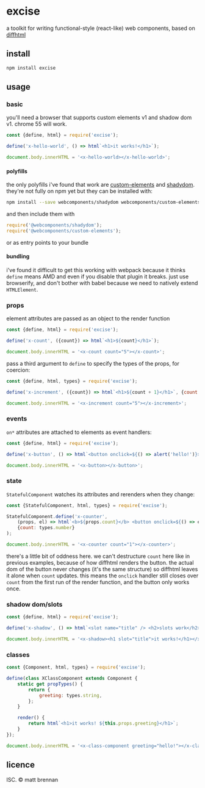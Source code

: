 # excise

a toolkit for writing functional-style (react-like) web components, based on [diffhtml](https://github.com/tbranyen/diffhtml)

## install

```sh
npm install excise
```

## usage

### basic

you'll need a browser that supports custom elements v1 and shadow dom v1. chrome 55 will work.

```js
const {define, html} = require('excise');

define('x-hello-world', () => html`<h1>it works!</h1>`);

document.body.innerHTML = '<x-hello-world></x-hello-world>';
```

#### polyfills

the only polyfills i've found that work are [custom-elements](https://github.com/webcomponents/custom-elements) and [shadydom](https://github.com/webcomponents/shadydom). they're not fully on npm yet but they can be installed with:

```sh
npm install --save webcomponents/shadydom webcomponents/custom-elements
```

and then include them with

```js
require('@webcomponents/shadydom');
require('@webcomponents/custom-elements');
```

or as entry points to your bundle

#### bundling

i've found it difficult to get this working with webpack because it thinks `define` means AMD and even if you disable that plugin it breaks. just use browserify, and don't bother with babel because we need to natively extend `HTMLElement`.

### props

element attributes are passed as an object to the render function

```js
const {define, html} = require('excise');

define('x-count', ({count}) => html`<h1>${count}</h1>`);

document.body.innerHTML = '<x-count count="5"></x-count>';
```

pass a third argument to `define` to specify the types of the props, for coercion:

```js
const {define, html, types} = require('excise');

define('x-increment', ({count}) => html`<h1>${count + 1}</h1>`, {count: types.number});

document.body.innerHTML = '<x-increment count="5"></x-increment>';
```

### events

`on*` attributes are attached to elements as event handlers:

```js
const {define, html} = require('excise');

define('x-button', () => html`<button onclick=${() => alert('hello!')}>click me}</button>`);

document.body.innerHTML = '<x-button></x-button>';
```

### state

`StatefulComponent` watches its attributes and rerenders when they change:

```js
const {StatefulComponent, html, types} = require('excise');

StatefulComponent.define('x-counter',
	(props, el) => html`<b>${props.count}</b> <button onclick=${() => el.setAttribute('count', props.count + 1)}>click me}</button>`,
	{count: types.number}
);

document.body.innerHTML = '<x-counter count="1"></x-counter>';
```

there's a little bit of oddness here. we can't destructure `count` here like in previous examples, because of how diffhtml renders the button. the actual dom of the button never changes (it's the same structure) so diffhtml leaves it alone when `count` updates. this means the `onclick` handler still closes over `count` from the first run of the render function, and the button only works once.

### shadow dom/slots

```js
const {define, html} = require('excise');

define('x-shadow', () => html`<slot name="title" /> <h2>slots work</h2>`);

document.body.innerHTML = '<x-shadow><h1 slot="title">it works!</h1></x-shadow>';
```

### classes

```js
const {Component, html, types} = require('excise');

define(class XClassComponent extends Component {
	static get propTypes() {
		return {
			greeting: types.string,
		};
	}

	render() {
		return html`<h1>it works! ${this.props.greeting}</h1>`;
	}
});

document.body.innerHTML = '<x-class-component greeting="hello!"></x-class-component>'
```

## licence

ISC. &copy; matt brennan
